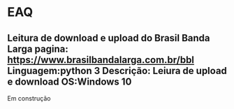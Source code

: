 # EAQ
Leitura de download e upload do Brasil Banda Larga
pagina: https://www.brasilbandalarga.com.br/bbl
Linguagem:python 3
Descrição: Leiura de upload e download
OS:Windows 10
--------------------------------------------------------------------------------------------------
Em construção
